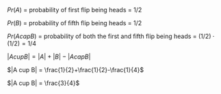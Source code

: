 $Pr(A)$ = probability of first flip being heads = $1/2$

$Pr(B)$ = probability of fifth flip being heads = $1/2$

$Pr(A cap B)$ = probability of both the first and fifth flip being heads = $(1/2) \cdot (1/2) = 1/4$

$|A cup B| = |A|+|B|-|A cap B|$

$|A cup B| = \frac{1}{2}+\frac{1}{2}-\frac{1}{4}$

$|A cup B| = \frac{3}{4}$
